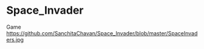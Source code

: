 # Space_Invader
Game 
https://github.com/SanchitaChavan/Space_Invader/blob/master/SpaceInvaders.jpg
